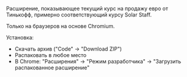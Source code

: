 Расширение, показывающее текущий курс на продажу евро от Тинькофф, примерно соответствующий курсу Solar Staff.

Только на браузеров на основе Chromium.

Установка:

* Скачать архив ("Code" -> "Download ZIP")
* Распаковать в любое место
* В Chrome: "Расширения" -> "Режим разработчика" -> "Загрузить распакованное расширение"

